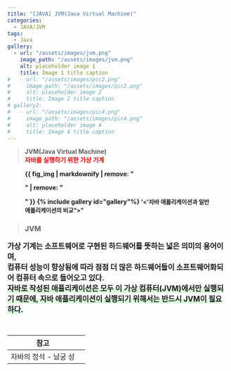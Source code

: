 ```yaml
---
title: "[JAVA] JVM(Java Virtual Machine)"
categories:
  - JAVA/JVM
tags:
  - Java
gallery:
  - url: "/assets/images/jvm.png"
    image_path: "/assets/images/jvm.png"
    alt: placeholder image 1
    title: Image 1 title caption
#   - url: "/assets/images/pic2.png"
#     image_path: "/assets/images/pic2.png"
#     alt: placeholder image 2
#     title: Image 2 title caption
# gallery2:
#   - url: "/assets/images/pic4.png"
#     image_path: "/assets/images/pic4.png"
#     alt: placeholder image 4
#     title: Image 4 title caption
---
```


> <b>JVM(Java Virtual Machine)<br><span style="color:red;">자바를 실행하기 위한 가상 기계</span><br>

<figure>
  {{ fig_img | markdownify | remove: "<p>" | remove: "</p>" }}
{% include gallery id="gallery"%}
<span style="font-size:13px; text-align:center;">'<'자바 애플리케이션과 일반 애플리케이션의 비교">"</span>
</figure>

> <h3>JVM</h3>

<span style="font-size:16.7px;">가상 기계는 소프트웨어로 구현된 하드웨어를 뜻하는 넓은 의미의 용어이며,<br> 컴퓨터 성능이 향상됨에 따라 점점 더 많은 하드웨어들이 소프트웨어화되어 컴퓨터 속으로 들어오고 있다.<br><span style="box-shadow: inset 0 -10px 0 #D9FCDB;"><b>자바로 작성된 애플리케이션은 모두 이 가상 컴퓨터(JVM)에서만 실행되기 때문에, 자바 애플리케이션이 실행되기 위해서는 반드시 JVM이 필요하다.</b></span>
</span>

<br>

| 참고                  |     |
| --------------------- | --- |
| 자바의 정석 - 남궁 성 |     |

<br>
